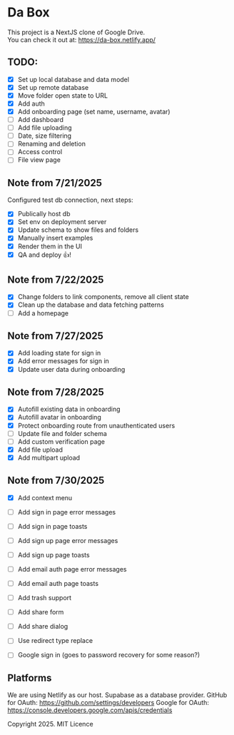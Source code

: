 # Da Box

This project is a NextJS clone of Google Drive.  
You can check it out at: https://da-box.netlify.app/

## TODO:

- [x] Set up local database and data model
- [x] Set up remote database
- [x] Move folder open state to URL
- [x] Add auth
- [x] Add onboarding page (set name, username, avatar)
- [ ] Add dashboard
- [ ] Add file uploading
- [ ] Date, size filtering
- [ ] Renaming and deletion
- [ ] Access control
- [ ] File view page

## Note from 7/21/2025

Configured test db connection, next steps:

- [x] Publically host db
- [x] Set env on deployment server
- [x] Update schema to show files and folders
- [x] Manually insert examples
- [x] Render them in the UI
- [x] QA and deploy 👍!

## Note from 7/22/2025

- [x] Change folders to link components, remove all client state
- [x] Clean up the database and data fetching patterns
- [ ] Add a homepage

## Note from 7/27/2025

- [x] Add loading state for sign in
- [x] Add error messages for sign in
- [x] Update user data during onboarding

## Note from 7/28/2025

- [x] Autofill existing data in onboarding
- [x] Autofill avatar in onboarding
- [x] Protect onboarding route from unauthenticated users
- [ ] Update file and folder schema
- [ ] Add custom verification page
- [x] Add file upload
- [x] Add multipart upload

## Note from 7/30/2025

- [x] Add context menu
- [ ] Add sign in page error messages
- [ ] Add sign in page toasts
- [ ] Add sign up page error messages
- [ ] Add sign up page toasts
- [ ] Add email auth page error messages
- [ ] Add email auth page toasts
- [ ] Add trash support
- [ ] Add share form
- [ ] Add share dialog
- [ ] Use redirect type replace
- [ ] Google sign in (goes to password recovery for some reason?)


## Platforms

We are using Netlify as our host.
Supabase as a database provider.
GitHub for OAuth: https://github.com/settings/developers
Google for OAuth: https://console.developers.google.com/apis/credentials

Copyright 2025. MIT Licence